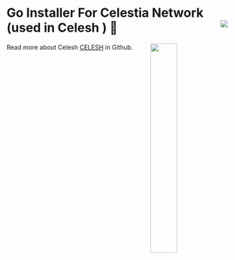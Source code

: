 <h1 align="left">Go Installer For Celestia Network (used in  Celesh ) 🐹
  <a target="_blank" href="https://kounter.tk">
    <img align="right" src="https://t.ly/qgt4" />
  </a>
</h1>
<img align="right" src="https://user-images.githubusercontent.com/36763164/169433445-04f8485b-aa8d-45d0-a3cf-6e69c6456b2f.png" width="35%">

Read more about Celesh [CELESH](https://github.com/AkiAfroo/celesh) in Github.

